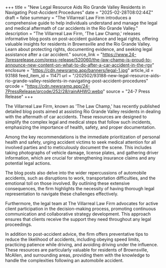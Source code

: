 +++
title = "New Legal Resource Aids Rio Grande Valley Residents in Navigating Post-Accident Procedures"
date = "2025-02-28T08:02:44Z"
draft = false
summary = "The Villarreal Law Firm introduces a comprehensive guide to help individuals understand and manage the legal and medical aftermath of car accidents in the Rio Grande Valley."
description = "The Villarreal Law Firm, 'The Law Champ,' releases informative blog posts on post-accident guidance and legal rights, offering valuable insights for residents in Brownsville and the Rio Grande Valley. Learn about protecting rights, documenting evidence, and seeking legal assistance after a car accident."
source_link = "https://www.24-7pressrelease.com/press-release/520060/the-law-champ-is-proud-to-announce-new-content-on-what-to-do-after-a-car-accident-in-the-rgv"
enclosure = "https://cdn.newsramp.app/banners/legal-1.jpg"
article_id = 93188
feed_item_id = 11471
url = "/202502/93188-new-legal-resource-aids-rio-grande-valley-residents-in-navigating-post-accident-procedures"
qrcode = "https://cdn.newsramp.app/24-7PressRelease/qrcode/252/28/rainAHWO.webp"
source = "24-7 Press Release"
+++

<p>The Villarreal Law Firm, known as 'The Law Champ,' has recently published detailed blog posts aimed at assisting Rio Grande Valley residents in dealing with the aftermath of car accidents. These resources are designed to simplify the complex legal and medical steps that follow such incidents, emphasizing the importance of health, safety, and proper documentation.</p><p>Among the key recommendations is the immediate prioritization of personal health and safety, urging accident victims to seek medical attention for all involved parties and to meticulously document the scene. This includes taking photographs of vehicle damage, license plates, and gathering driver information, which are crucial for strengthening insurance claims and any potential legal actions.</p><p>The blog posts also delve into the wider repercussions of automobile accidents, such as disruptions to work, transportation difficulties, and the emotional toll on those involved. By outlining these extensive consequences, the firm highlights the necessity of having thorough legal representation to navigate these challenges effectively.</p><p>Furthermore, the legal team at The Villarreal Law Firm advocates for active client participation in the decision-making process, promoting continuous communication and collaborative strategy development. This approach ensures that clients receive the support they need throughout any legal proceedings.</p><p>In addition to post-accident advice, the firm offers preventative tips to reduce the likelihood of accidents, including obeying speed limits, practicing patience while driving, and avoiding driving under the influence. These resources are particularly valuable for residents of Brownsville, McAllen, and surrounding areas, providing them with the knowledge to handle the complexities following an automobile accident.</p>
